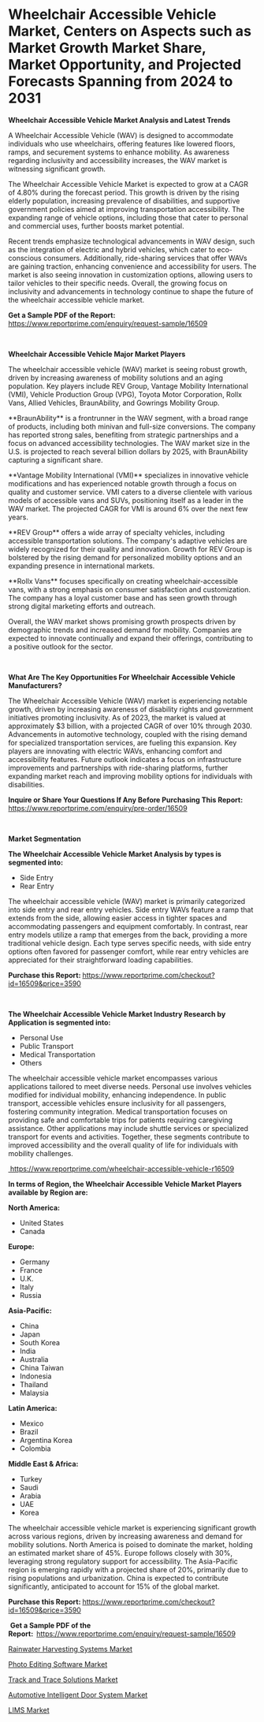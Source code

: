 <p><h1>Wheelchair Accessible Vehicle Market, Centers on Aspects such as Market Growth Market Share, Market Opportunity, and Projected Forecasts Spanning from 2024 to 2031</h1></p><p><strong>Wheelchair Accessible Vehicle Market Analysis and Latest Trends</strong></p>
<p><p>A Wheelchair Accessible Vehicle (WAV) is designed to accommodate individuals who use wheelchairs, offering features like lowered floors, ramps, and securement systems to enhance mobility. As awareness regarding inclusivity and accessibility increases, the WAV market is witnessing significant growth. </p><p>The Wheelchair Accessible Vehicle Market is expected to grow at a CAGR of 4.80% during the forecast period. This growth is driven by the rising elderly population, increasing prevalence of disabilities, and supportive government policies aimed at improving transportation accessibility. The expanding range of vehicle options, including those that cater to personal and commercial uses, further boosts market potential.</p><p>Recent trends emphasize technological advancements in WAV design, such as the integration of electric and hybrid vehicles, which cater to eco-conscious consumers. Additionally, ride-sharing services that offer WAVs are gaining traction, enhancing convenience and accessibility for users. The market is also seeing innovation in customization options, allowing users to tailor vehicles to their specific needs. Overall, the growing focus on inclusivity and advancements in technology continue to shape the future of the wheelchair accessible vehicle market.</p></p>
<p><strong>Get a Sample PDF of the Report:&nbsp;</strong> <a href="https://www.reportprime.com/enquiry/request-sample/16509?utm_campaign=1833&utm_medium=2&utm_source=Github&utm_content=ia&utm_term=23112024&utm_id=wheelchair-accessible-vehicle">https://www.reportprime.com/enquiry/request-sample/16509</a></p>
<p>&nbsp;</p>
<p><strong>Wheelchair Accessible Vehicle Major Market Players</strong></p>
<p><p>The wheelchair accessible vehicle (WAV) market is seeing robust growth, driven by increasing awareness of mobility solutions and an aging population. Key players include REV Group, Vantage Mobility International (VMI), Vehicle Production Group (VPG), Toyota Motor Corporation, Rollx Vans, Allied Vehicles, BraunAbility, and Gowrings Mobility Group.</p><p>**BraunAbility** is a frontrunner in the WAV segment, with a broad range of products, including both minivan and full-size conversions. The company has reported strong sales, benefiting from strategic partnerships and a focus on advanced accessibility technologies. The WAV market size in the U.S. is projected to reach several billion dollars by 2025, with BraunAbility capturing a significant share.</p><p>**Vantage Mobility International (VMI)** specializes in innovative vehicle modifications and has experienced notable growth through a focus on quality and customer service. VMI caters to a diverse clientele with various models of accessible vans and SUVs, positioning itself as a leader in the WAV market. The projected CAGR for VMI is around 6% over the next few years.</p><p>**REV Group** offers a wide array of specialty vehicles, including accessible transportation solutions. The company's adaptive vehicles are widely recognized for their quality and innovation. Growth for REV Group is bolstered by the rising demand for personalized mobility options and an expanding presence in international markets.</p><p>**Rollx Vans** focuses specifically on creating wheelchair-accessible vans, with a strong emphasis on consumer satisfaction and customization. The company has a loyal customer base and has seen growth through strong digital marketing efforts and outreach.</p><p>Overall, the WAV market shows promising growth prospects driven by demographic trends and increased demand for mobility. Companies are expected to innovate continually and expand their offerings, contributing to a positive outlook for the sector.</p></p>
<p>&nbsp;</p>
<p><strong>What Are The Key Opportunities For Wheelchair Accessible Vehicle Manufacturers?</strong></p>
<p><p>The Wheelchair Accessible Vehicle (WAV) market is experiencing notable growth, driven by increasing awareness of disability rights and government initiatives promoting inclusivity. As of 2023, the market is valued at approximately $3 billion, with a projected CAGR of over 10% through 2030. Advancements in automotive technology, coupled with the rising demand for specialized transportation services, are fueling this expansion. Key players are innovating with electric WAVs, enhancing comfort and accessibility features. Future outlook indicates a focus on infrastructure improvements and partnerships with ride-sharing platforms, further expanding market reach and improving mobility options for individuals with disabilities.</p></p>
<p><strong>Inquire or Share Your Questions If Any Before Purchasing This Report:</strong> <a href="https://www.reportprime.com/enquiry/pre-order/16509?utm_campaign=1833&utm_medium=2&utm_source=Github&utm_content=ia&utm_term=23112024&utm_id=wheelchair-accessible-vehicle">https://www.reportprime.com/enquiry/pre-order/16509</a></p>
<p>&nbsp;</p>
<p><strong>Market Segmentation</strong></p>
<p><strong>The Wheelchair Accessible Vehicle Market Analysis by types is segmented into:</strong></p>
<p><ul><li>Side Entry</li><li>Rear Entry</li></ul></p>
<p><p>The wheelchair accessible vehicle (WAV) market is primarily categorized into side entry and rear entry vehicles. Side entry WAVs feature a ramp that extends from the side, allowing easier access in tighter spaces and accommodating passengers and equipment comfortably. In contrast, rear entry models utilize a ramp that emerges from the back, providing a more traditional vehicle design. Each type serves specific needs, with side entry options often favored for passenger comfort, while rear entry vehicles are appreciated for their straightforward loading capabilities.</p></p>
<p><strong>Purchase this Report:&nbsp;</strong><a href="https://www.reportprime.com/checkout?id=16509&price=3590&utm_campaign=1833&utm_medium=2&utm_source=Github&utm_content=ia&utm_term=23112024&utm_id=wheelchair-accessible-vehicle">https://www.reportprime.com/checkout?id=16509&price=3590</a></p>
<p>&nbsp;</p>
<p><strong>The Wheelchair Accessible Vehicle Market Industry Research by Application is segmented into:</strong></p>
<p><ul><li>Personal Use</li><li>Public Transport</li><li>Medical Transportation</li><li>Others</li></ul></p>
<p><p>The wheelchair accessible vehicle market encompasses various applications tailored to meet diverse needs. Personal use involves vehicles modified for individual mobility, enhancing independence. In public transport, accessible vehicles ensure inclusivity for all passengers, fostering community integration. Medical transportation focuses on providing safe and comfortable trips for patients requiring caregiving assistance. Other applications may include shuttle services or specialized transport for events and activities. Together, these segments contribute to improved accessibility and the overall quality of life for individuals with mobility challenges.</p></p>
<p><a href="https://www.reportprime.com/wheelchair-accessible-vehicle-r16509?utm_campaign=1833&utm_medium=2&utm_source=Github&utm_content=ia&utm_term=23112024&utm_id=wheelchair-accessible-vehicle">&nbsp;https://www.reportprime.com/wheelchair-accessible-vehicle-r16509</a></p>
<p><strong>In terms of Region, the Wheelchair Accessible Vehicle Market Players available by Region are:</strong></p>
<p>
    <p> <strong> North America: </strong>
        <ul>
            <li>United States</li>
            <li>Canada</li>
        </ul>
        </p> 
    <p> <strong> Europe: </strong>
        <ul>
            <li>Germany</li>
            <li>France</li>
            <li>U.K.</li>
            <li>Italy</li>
            <li>Russia</li>
        </ul>
        </p> 
    <p> <strong> Asia-Pacific: </strong>
        <ul>
            <li>China</li>
            <li>Japan</li>
            <li>South Korea</li>
            <li>India</li>
            <li>Australia</li>
            <li>China Taiwan</li>
            <li>Indonesia</li>
            <li>Thailand</li>
            <li>Malaysia</li>
        </ul>
        </p> 
    <p> <strong> Latin America: </strong>
        <ul>
            <li>Mexico</li>
            <li>Brazil</li>
            <li>Argentina Korea</li>
            <li>Colombia</li>
        </ul>
        </p> 
    <p> <strong> Middle East & Africa: </strong>
        <ul>
            <li>Turkey</li>
            <li>Saudi</li>
            <li>Arabia</li>
            <li>UAE</li>
            <li>Korea</li>
        </ul>
    </p>
    </p>
<p><p>The wheelchair accessible vehicle market is experiencing significant growth across various regions, driven by increasing awareness and demand for mobility solutions. North America is poised to dominate the market, holding an estimated market share of 45%. Europe follows closely with 30%, leveraging strong regulatory support for accessibility. The Asia-Pacific region is emerging rapidly with a projected share of 20%, primarily due to rising populations and urbanization. China is expected to contribute significantly, anticipated to account for 15% of the global market.</p></p>
<p><strong>Purchase this Report: </strong><a href="https://www.reportprime.com/checkout?id=16509&price=3590&utm_campaign=1833&utm_medium=2&utm_source=Github&utm_content=ia&utm_term=23112024&utm_id=wheelchair-accessible-vehicle">https://www.reportprime.com/checkout?id=16509&price=3590</a></p>
<p>&nbsp;<strong>Get a Sample PDF of the Report:&nbsp;&nbsp;</strong><a href="https://www.reportprime.com/enquiry/request-sample/16509?utm_campaign=1833&utm_medium=2&utm_source=Github&utm_content=ia&utm_term=23112024&utm_id=wheelchair-accessible-vehicle">https://www.reportprime.com/enquiry/request-sample/16509</a></p>
<p><strong></strong></p>
<p><p><a href="https://issuu.com/reportprime-2/docs/rainwater-harvesting-systems-market_dc1c23047e3868?utm_campaign=1833&utm_medium=2&utm_source=Github&utm_content=ia&utm_term=23112024&utm_id=wheelchair-accessible-vehicle">Rainwater Harvesting Systems Market</a></p><p><a href="https://www.linkedin.com/pulse/photo-editing-software-market-forecast-projected-growth-revenue-h6ntf?utm_campaign=1833&utm_medium=2&utm_source=Github&utm_content=ia&utm_term=23112024&utm_id=wheelchair-accessible-vehicle">Photo Editing Software Market</a></p><p><a href="https://www.linkedin.com/pulse/unlocking-growth-potential-strategic-analysis-track-trace-ujmcf?utm_campaign=1833&utm_medium=2&utm_source=Github&utm_content=ia&utm_term=23112024&utm_id=wheelchair-accessible-vehicle">Track and Trace Solutions Market</a></p><p><a href="https://issuu.com/reportprime-2/docs/automotive-intelligent-door-system-_c9e753bdb1a498?utm_campaign=1833&utm_medium=2&utm_source=Github&utm_content=ia&utm_term=23112024&utm_id=wheelchair-accessible-vehicle">Automotive Intelligent Door System Market</a></p><p><a href="https://www.linkedin.com/pulse/comprehensive-lims-market-report-2024-2031-revenue-generation-utwtc?utm_campaign=1833&utm_medium=2&utm_source=Github&utm_content=ia&utm_term=23112024&utm_id=wheelchair-accessible-vehicle">LIMS Market</a></p></p>